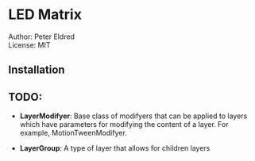 # LED Matrix #
Author: Peter Eldred\
License: MIT

## Installation


## TODO: ##
- **LayerModifyer**: Base class of modifyers that can be applied to layers which have parameters for modifying the content of a layer. For example, MotionTweenModifyer.

- **LayerGroup**: A type of layer that allows for children layers
